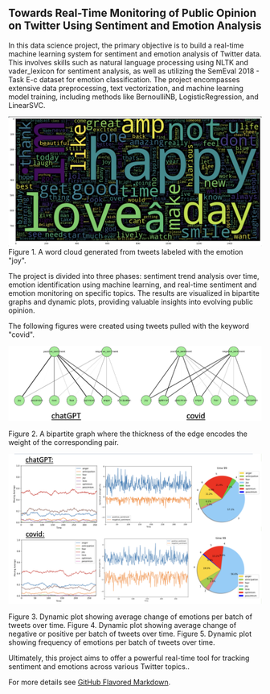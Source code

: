 ## Towards Real-Time Monitoring of Public Opinion on Twitter Using Sentiment and Emotion Analysis

In this data science project, the primary objective is to build a real-time machine learning system for sentiment and emotion analysis of Twitter data. This involves skills such as natural language processing using NLTK and vader_lexicon for sentiment analysis, as well as utilizing the SemEval 2018 - Task E-c dataset for emotion classification. The project encompasses extensive data preprocessing, text vectorization, and machine learning model training, including methods like BernoulliNB, LogisticRegression, and LinearSVC. 

<img src="images/joywordcloud.jpg?raw=true"/>
Figure 1. A word cloud generated from tweets labeled with the emotion "joy".

The project is divided into three phases: sentiment trend analysis over time, emotion identification using machine learning, and real-time sentiment and emotion monitoring on specific topics. The results are visualized in bipartite graphs and dynamic plots, providing valuable insights into evolving public opinion. 

The following figures were created using tweets pulled with the keyword "covid".

<img src="images/bipartite.jpg?raw=true"/>

Figure 2. A bipartite graph where the thickness of the edge encodes the weight of the corresponding pair.

<img src="images/twitsent.jpg?raw=true"/>

Figure 3. Dynamic plot showing average change of emotions per batch of tweets over time. 
Figure 4. Dynamic plot showing average change of negative or positive per batch of tweets over time. 
Figure 5. Dynamic plot showing frequency of emotions per batch of tweets over time. 


Ultimately, this project aims to offer a powerful real-time tool for tracking sentiment and emotions across various Twitter topics..


For more details see [GitHub Flavored Markdown](https://guides.github.com/features/mastering-markdown/).
